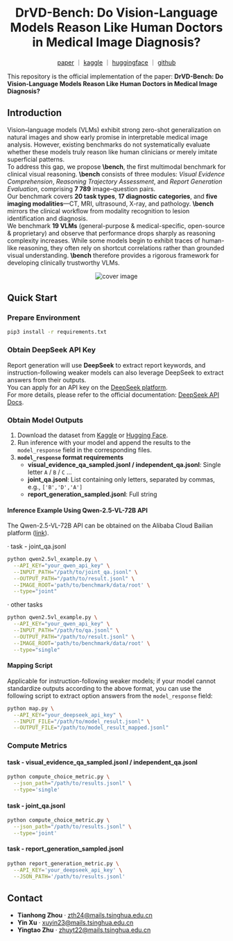 <h1 align="center">DrVD-Bench: Do Vision-Language Models Reason Like Human Doctors in Medical Image Diagnosis?</h1>

<p align="center">
  <a href="#">paper</a> ｜ <a href="https://www.kaggle.com/datasets/tianhongzhou/drvd-bench/data">kaggle</a> ｜ <a href="https://huggingface.co/datasets/jerry1565/DrVD-Bench">huggingface</a> ｜ <a href="https://github.com/1565220678/DrVD-Bench">github</a>
</p>

This repository is the official implementation of the paper: **DrVD-Bench: Do Vision-Language Models Reason Like Human Doctors in Medical Image Diagnosis?**

## Introduction
Vision–language models (VLMs) exhibit strong zero-shot generalization on natural images and show early promise in interpretable medical image analysis. However, existing benchmarks do not systematically evaluate whether these models truly reason like human clinicians or merely imitate superficial patterns.  
To address this gap, we propose **\bench**, the first multimodal benchmark for clinical visual reasoning. **\bench** consists of three modules: *Visual Evidence Comprehension*, *Reasoning Trajectory Assessment*, and *Report Generation Evaluation*, comprising **7 789** image–question pairs.  
Our benchmark covers **20 task types**, **17 diagnostic categories**, and **five imaging modalities**—CT, MRI, ultrasound, X-ray, and pathology. **\bench** mirrors the clinical workflow from modality recognition to lesion identification and diagnosis.  
We benchmark **19 VLMs** (general-purpose & medical-specific, open-source & proprietary) and observe that performance drops sharply as reasoning complexity increases. While some models begin to exhibit traces of human-like reasoning, they often rely on shortcut correlations rather than grounded visual understanding. **\bench** therefore provides a rigorous framework for developing clinically trustworthy VLMs.

<div align="center">
  <img src="images/cover_image.png" alt="cover image" />
</div>

## Quick Start

### Prepare Environment
~~~bash
pip3 install -r requirements.txt
~~~

### Obtain DeepSeek API Key
Report generation will use **DeepSeek** to extract report keywords, and instruction-following weaker models can also leverage DeepSeek to extract answers from their outputs.  
You can apply for an API key on the [DeepSeek platform](https://platform.deepseek.com/).  
For more details, please refer to the official documentation: [DeepSeek API Docs](https://api-docs.deepseek.com/zh-cn/).

### Obtain Model Outputs
1. Download the dataset from [Kaggle](https://www.kaggle.com/datasets/tianhongzhou/drvd-bench/data) or [Hugging Face](https://huggingface.co/datasets/jerry1565/DrVD-Bench).  
2. Run inference with your model and append the results to the `model_response` field in the corresponding files.  
3. **`model_response` format requirements**  
   - **visual_evidence_qa_sampled.jsonl / independent_qa.jsonl**: Single letter `A` / `B` / `C` …  
   - **joint_qa.jsonl**: List containing only letters, separated by commas, e.g., `['B','D','A']`  
   - **report_generation_sampled.jsonl**: Full string  

#### Inference Example Using Qwen-2.5-VL-72B API
The Qwen-2.5-VL-72B API can be obtained on the Alibaba Cloud Bailian platform ([link](https://bailian.console.aliyun.com/?tab=model#/model-market)).

· task - joint_qa.jsonl
~~~bash
python qwen2.5vl_example.py \
  --API_KEY="your_qwen_api_key" \
  --INPUT_PATH="/path/to/joint_qa.jsonl" \
  --OUTPUT_PATH="/path/to/result.jsonl" \
  --IMAGE_ROOT='path/to/benchmark/data/root' \
  --type="joint"
~~~

· other tasks
~~~bash
python qwen2.5vl_example.py \
  --API_KEY="your_qwen_api_key" \
  --INPUT_PATH="/path/to/qa.jsonl" \
  --OUTPUT_PATH="/path/to/result.jsonl" \
  --IMAGE_ROOT='path/to/benchmark/data/root' \
  --type="single"
~~~

#### Mapping Script
Applicable for instruction-following weaker models; if your model cannot standardize outputs according to the above format, you can use the following script to extract option answers from the `model_response` field:
~~~bash
python map.py \
  --API_KEY="your_deepseek_api_key" \
  --INPUT_FILE="/path/to/model_result.jsonl" \
  --OUTPUT_FILE="/path/to/model_result_mapped.jsonl"
~~~

### Compute Metrics

#### task - visual_evidence_qa_sampled.jsonl / independent_qa.jsonl
~~~bash
python compute_choice_metric.py \
  --json_path="/path/to/results.jsonl" \
  --type='single'
~~~

#### task - joint_qa.jsonl
~~~bash
python compute_choice_metric.py \
  --json_path="/path/to/results.jsonl" \
  --type='joint'
~~~

#### task - report_generation_sampled.jsonl
~~~bash
python report_generation_metric.py \
  --API_KEY='your_deepseek_api_key' \
  --JSON_PATH='/path/to/results.jsonl'
~~~

## Contact
- **Tianhong Zhou**   · <zth24@mails.tsinghua.edu.cn>  
- **Yin Xu** · <xuyin23@mails.tsinghua.edu.cn>  
- **Yingtao Zhu** · <zhuyt22@mails.tsinghua.edu.cn>